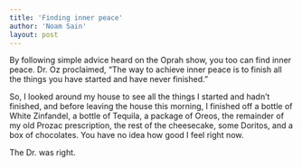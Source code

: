 ```yaml
---
title: 'Finding inner peace'
author: 'Noam Sain'
layout: post
---
```


By following simple advice heard on the Oprah show, you too can find inner peace. Dr. Oz proclaimed, “The way to achieve inner peace is to finish all the things you have started and have never finished.”  
  
So, I looked around my house to see all the things I started and hadn’t finished, and before leaving the house this morning, I finished off a bottle of White Zinfandel, a bottle of Tequila, a package of Oreos, the remainder of my old Prozac prescription, the rest of the cheesecake, some Doritos, and a box of chocolates. You have no idea how good I feel right now.

The Dr. was right.